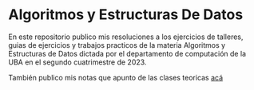 # Algoritmos y Estructuras De Datos
En este repositorio publico mis resoluciones a los ejercicios de talleres, guias de ejercicios y trabajos practicos de la materia Algoritmos y Estructuras de Datos dictada por el departamento de computación de la UBA en el segundo cuatrimestre de 2023.

También publico mis notas que apunto de las clases teoricas [acá](/../notas-teoricas)
